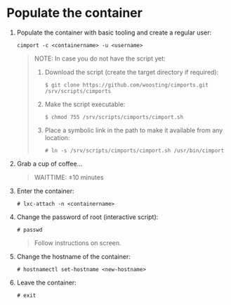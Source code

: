 # Populate the container

1. Populate the container with basic tooling and create a regular user:

	```
	cimport -c <containername> -u <username>
	```

    > NOTE: In case you do not have the script yet:
	>
    > 1. Download the script (create the target directory if required):
	>
	>		```
	>		$ git clone https://github.com/woosting/cimports.git /srv/scripts/cimports
	>		```
	> 4. Make the script executable:
	>		```
	>		$ chmod 755 /srv/scripts/cimports/cimport.sh
	>		```
    > 3. Place a symbolic link in the path to make it available from any location:
	>		```
	>		# ln -s /srv/scripts/cimports/cimport.sh /usr/bin/cimport
	>		```

2. Grab a cup of coffee...
	> WAITTIME: ±10 minutes

3. Enter the container:
	```
	# lxc-attach -n <containername>
	```

4. Change the password of root (interactive script):
	```
	# passwd
	```
	> Follow instructions on screen.

5. Change the hostname of the container:
	```
	# hostnamectl set-hostname <new-hostname>
	```

6. Leave the container:
	```
	# exit
	```
